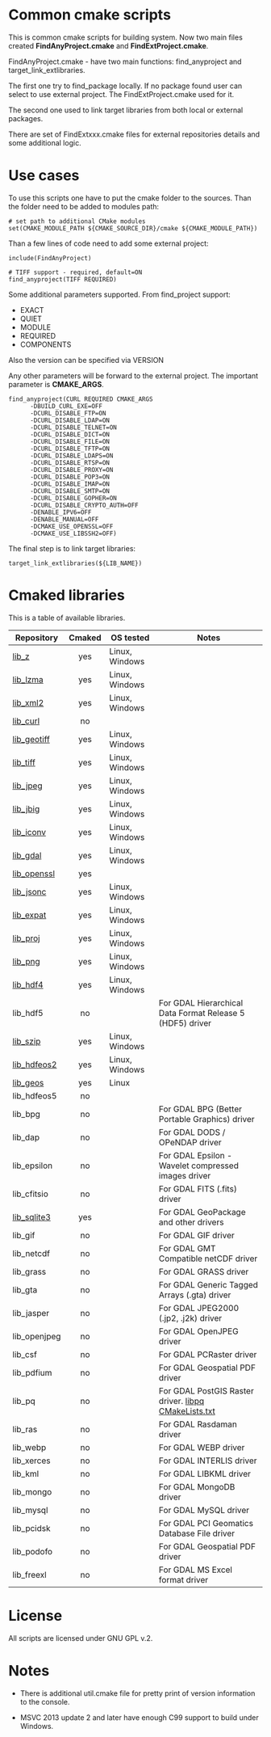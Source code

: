 # Common cmake scripts
This is common cmake scripts for building system. 
Now two main files created **FindAnyProject.cmake** and **FindExtProject.cmake**.

FindAnyProject.cmake - have two main functions: find_anyproject and target_link_extlibraries. 

The first one try to find_package locally. If no package found user can select to use external project. The FindExtProject.cmake used for it.

The second one used to link target libraries from both local or external packages. 

There are set of FindExtxxx.cmake files for external repositories details and some additional logic.

# Use cases

To use this scripts one have to put the cmake folder to the sources.
Than the folder need to be added to modules path:
```
# set path to additional CMake modules
set(CMAKE_MODULE_PATH ${CMAKE_SOURCE_DIR}/cmake ${CMAKE_MODULE_PATH})
```

Than a few lines of code need to add some external project:

```
include(FindAnyProject)

# TIFF support - required, default=ON
find_anyproject(TIFF REQUIRED)
```

Some additional parameters supported. From find_project support:
* EXACT
* QUIET
* MODULE
* REQUIRED
* COMPONENTS

Also the version can be specified via VERSION <version>

Any other parameters will be forward to the external project. The important parameter is **CMAKE_ARGS**.

```
find_anyproject(CURL REQUIRED CMAKE_ARGS
      -DBUILD_CURL_EXE=OFF
      -DCURL_DISABLE_FTP=ON
      -DCURL_DISABLE_LDAP=ON
      -DCURL_DISABLE_TELNET=ON
      -DCURL_DISABLE_DICT=ON
      -DCURL_DISABLE_FILE=ON
      -DCURL_DISABLE_TFTP=ON
      -DCURL_DISABLE_LDAPS=ON
      -DCURL_DISABLE_RTSP=ON
      -DCURL_DISABLE_PROXY=ON
      -DCURL_DISABLE_POP3=ON
      -DCURL_DISABLE_IMAP=ON
      -DCURL_DISABLE_SMTP=ON
      -DCURL_DISABLE_GOPHER=ON
      -DCURL_DISABLE_CRYPTO_AUTH=OFF
      -DENABLE_IPV6=OFF
      -DENABLE_MANUAL=OFF
      -DCMAKE_USE_OPENSSL=OFF
      -DCMAKE_USE_LIBSSH2=OFF)
```      

The final step is to link target libraries:

```
target_link_extlibraries(${LIB_NAME}) 
```

# Cmaked libraries

This is a table of available libraries.

| Repository | Cmaked  | OS tested | Notes |
|---|:-:|---|---|
| [lib_z](https://github.com/nextgis-extra/lib_z)  | yes | Linux, Windows |   |
| [lib_lzma](https://github.com/nextgis-extra/lib_lzma) | yes | Linux, Windows |  |
| [lib_xml2](https://github.com/nextgis-extra/lib_xml2) | yes | Linux, Windows |  |
| [lib_curl](https://github.com/nextgis-extra/lib_curl) | no | |  |
| [lib_geotiff](https://github.com/nextgis-extra/lib_geotiff) | yes | Linux, Windows |  |
| [lib_tiff](https://github.com/nextgis-extra/lib_tiff) | yes | Linux, Windows |  |
| [lib_jpeg](https://github.com/nextgis-extra/lib_jpeg) | yes | Linux, Windows |  |
| [lib_jbig](https://github.com/nextgis-extra/lib_jbig) | yes | Linux, Windows |  |
| [lib_iconv](https://github.com/nextgis-extra/lib_iconv) | yes | Linux, Windows |  |
| [lib_gdal](https://github.com/nextgis-extra/lib_gdal) | yes | Linux, Windows |  |
| [lib_openssl](https://github.com/nextgis-extra/lib_openssl) | yes | |  |
| [lib_jsonc](https://github.com/nextgis-extra/lib_jsonc) | yes | Linux, Windows |  |
| [lib_expat](https://github.com/nextgis-extra/lib_expat) | yes | Linux, Windows |  |
| [lib_proj](https://github.com/nextgis-extra/lib_proj) | yes | Linux, Windows |  |
| [lib_png](https://github.com/nextgis-extra/lib_png) | yes | Linux, Windows |  |
| [lib_hdf4](https://github.com/nextgis-extra/lib_hdf4) | yes | Linux, Windows |  |
| lib_hdf5 | no |  | For GDAL Hierarchical Data Format Release 5 (HDF5) driver |
| [lib_szip](https://github.com/nextgis-extra/lib_szip) | yes | Linux, Windows |  |
| [lib_hdfeos2](https://github.com/nextgis-extra/lib_hdfeos2) | yes | Linux, Windows |  |
| [lib_geos](https://github.com/nextgis-extra/lib_geos) | yes | Linux |  |
| lib_hdfeos5 | no | |  |
| lib_bpg | no | | For GDAL BPG (Better Portable Graphics) driver |
| lib_dap | no | | For GDAL DODS / OPeNDAP driver |
| lib_epsilon | no | | For GDAL Epsilon - Wavelet compressed images driver |
| lib_cfitsio | no | | For GDAL FITS (.fits) driver |
| [lib_sqlite3](https://github.com/nextgis-extra/lib_sqlite) | yes | | For GDAL GeoPackage and other drivers |
| lib_gif | no | | For GDAL GIF driver |
| lib_netcdf | no | | For GDAL GMT Compatible netCDF driver |
| lib_grass | no | | For GDAL GRASS driver |
| lib_gta | no | | For GDAL Generic Tagged Arrays (.gta) driver |
| lib_jasper | no | | For GDAL JPEG2000 (.jp2, .j2k) driver |
| lib_openjpeg | no | | For GDAL OpenJPEG driver |
| lib_csf | no | | For GDAL PCRaster driver |
| lib_pdfium | no | | For GDAL Geospatial PDF driver |
| lib_pq | no | | For GDAL PostGIS Raster driver. [libpq CMakeLists.txt]( https://github.com/stalkerg/postgres_cmake/blob/cmake/src/interfaces/libpq/CMakeLists.txt)|
| lib_ras | no | | For GDAL Rasdaman driver |
| lib_webp | no | | For GDAL WEBP driver |
| lib_xerces | no | | For GDAL INTERLIS driver |
| lib_kml | no | | For GDAL LIBKML driver |
| lib_mongo | no | | For GDAL MongoDB driver |
| lib_mysql | no | | For GDAL MySQL driver |
| lib_pcidsk | no | | For GDAL PCI Geomatics Database File driver |
| lib_podofo | no | | For GDAL Geospatial PDF driver |
| lib_freexl | no | | For GDAL MS Excel format driver |

# License

All scripts are licensed under GNU GPL v.2. 

# Notes

* There is additional util.cmake file for pretty print of version information to the console. 

* MSVC 2013 update 2 and later have enough C99 support to build under Windows.
